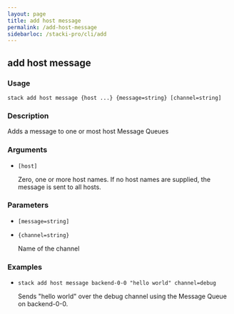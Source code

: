 ```yaml
---
layout: page
title: add host message
permalink: /add-host-message
sidebarloc: /stacki-pro/cli/add
---
```


## add host message

### Usage

`stack add host message {host ...} {message=string} [channel=string]`

### Description

Adds a message to one or most host Message Queues

### Arguments

* `[host]`

   Zero, one or more host names. If no host names are supplied, the
        message is sent to all hosts.


### Parameters
* `[message=string]`
* `{channel=string}`

   Name of the channel

### Examples

* `stack add host message backend-0-0 "hello world" channel=debug`

   Sends "hello world" over the debug channel using the Message
        Queue on backend-0-0.



